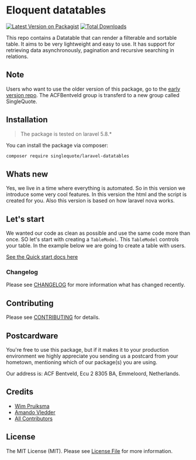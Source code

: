 # Eloquent datatables

[![Latest Version on Packagist](https://img.shields.io/packagist/v/singlequote/laravel-datatables.svg?style=flat-square)](https://packagist.org/packages/singlequote/laravel-datatables)
[![Total Downloads](https://img.shields.io/packagist/dt/singlequote/laravel-datatables.svg?style=flat-square)](https://packagist.org/packages/singlequote/laravel-datatables)

This repo contains a Datatable that can render a filterable and sortable table. It aims to be very lightweight and easy to use. It has support for retrieving data asynchronously, pagination and recursive searching in relations.

## Note
Users who want to use the older version of this package, go to the [early version repo](https://github.com/ACFBentveld/Laravel-datatables). The ACFBentveld group is transferd to a new group called SingleQuote.

## Installation

> The package is tested on laravel 5.8.*

You can install the package via composer:
```bash
composer require singlequote/laravel-datatables
```

## Whats new
Yes, we live in a time where everything is automated. So in this version we introduce some very cool features.
In this version the html and the script is created for you. Also this version is based on how laravel nova works.

## Let's start
We wanted our code as clean as possible and use the same code more than once. SO let's start with creating a `TableModel`. This `TableModel` controls your table. In the example below we are going to create a table with users.

[See the Quick start docs here](https://singlequote.github.io/Laravel-datatables/)


### Changelog

Please see [CHANGELOG](CHANGELOG.md) for more information what has changed recently.

## Contributing

Please see [CONTRIBUTING](CONTRIBUTING.md) for details.

## Postcardware

You're free to use this package, but if it makes it to your production environment we highly appreciate you sending us a postcard from your hometown, mentioning which of our package(s) you are using.

Our address is: ACF Bentveld, Ecu 2 8305 BA, Emmeloord, Netherlands.

## Credits

- [Wim Pruiksma](https://github.com/wimurk)
- [Amando Vledder](https://github.com/AmandoVledder)
- [All Contributors](../../contributors)

## License

The MIT License (MIT). Please see [License File](LICENSE.md) for more information.
